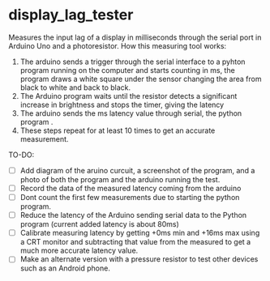 # display_lag_tester
Measures the input lag of a display in milliseconds through the serial port in Arduino Uno and a photoresistor. 
How this measuring tool works:
1) The arduino sends a trigger through the serial interface to a pyhton program running on the computer and starts counting in ms, the program draws a white square under the sensor changing the area from black to white and back to black.
2) The Arduino program waits until the resistor detects a significant increase in brightness and stops the timer, giving the latency
3) The arduino sends the ms latency value through serial, the python program .
4) These steps repeat for at least 10 times to get an accurate measurement.



TO-DO:
- [ ] Add diagram of the aruino curcuit, a screenshot of the program, and a photo of both the program and the arduino running the test.
- [ ] Record the data of the measured latency coming from the arduino
- [ ] Dont count the first few measurements due to starting the python program.
- [ ] Reduce the latency of the Arduino sending serial data to the Python program (current added latency is about 80ms)
- [ ] Calibrate measuring latency by getting +0ms min and +16ms max using a CRT monitor and subtracting that value from the measured to get a much more accurate latency value.
- [ ] Make an alternate version with a pressure resistor to test other devices such as an Android phone.
